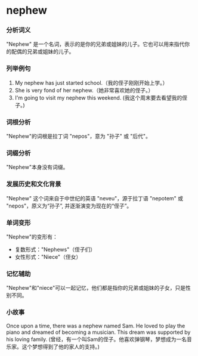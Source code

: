 # nephew

### 分析词义

  

"Nephew" 是一个名词，表示的是你的兄弟或姐妹的儿子。它也可以用来指代你的配偶的兄弟或姐妹的儿子。

  

### 列举例句

  

1.  My nephew has just started school.（我的侄子刚刚开始上学。）
2.  She is very fond of her nephew.（她非常喜欢她的侄子。）
3.  I'm going to visit my nephew this weekend. (我这个周末要去看望我的侄子。)

  

### 词根分析

  

"Nephew"的词根是拉丁词 "nepos"，意为 "孙子" 或 "后代"。

  

### 词缀分析

  

"Nephew"本身没有词缀。

  

### 发展历史和文化背景

  

"Nephew" 这个词来自于中世纪的英语 "neveu"，源于拉丁语 "nepotem" 或 "nepos"，原义为“孙子”, 并逐渐演变为现在的“侄子”。

  

### 单词变形

  

"Nephew"的变形有：

  

*   复数形式："Nephews"（侄子们）
*   女性形式："Niece"（侄女）

  

### 记忆辅助

  

"Nephew"和"niece"可以一起记忆，他们都是指你的兄弟或姐妹的子女，只是性别不同。

  

### 小故事

  

Once upon a time, there was a nephew named Sam. He loved to play the piano and dreamed of becoming a musician. This dream was supported by his loving family. (曾经，有一个叫Sam的侄子。他喜欢弹钢琴，梦想成为一名音乐家。这个梦想得到了他的家人的支持。)

